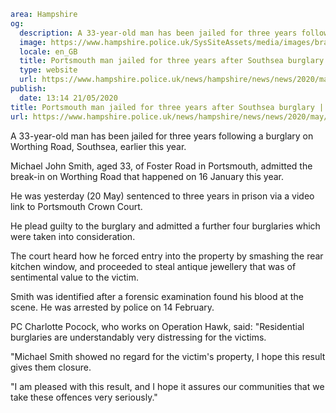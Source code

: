 ```yaml
area: Hampshire
og:
  description: A 33-year-old man has been jailed for three years following a burglary on Worthing Road, Southsea, earlier this year.
  image: https://www.hampshire.police.uk/SysSiteAssets/media/images/brand/hampshire/open-graph/hc-soh-300x600px.png?crop=(15,0,585,300)&amp;w=600&amp;h=300&amp;scale=both
  locale: en_GB
  title: Portsmouth man jailed for three years after Southsea burglary
  type: website
  url: https://www.hampshire.police.uk/news/hampshire/news/news/2020/may/man-jailed-for-burglary-in-portsmouth/
publish:
  date: 13:14 21/05/2020
title: Portsmouth man jailed for three years after Southsea burglary | Hampshire Constabulary
url: https://www.hampshire.police.uk/news/hampshire/news/news/2020/may/man-jailed-for-burglary-in-portsmouth/
```

A 33-year-old man has been jailed for three years following a burglary on Worthing Road, Southsea, earlier this year.

Michael John Smith, aged 33, of Foster Road in Portsmouth, admitted the break-in on Worthing Road that happened on 16 January this year.

He was yesterday (20 May) sentenced to three years in prison via a video link to Portsmouth Crown Court.

He plead guilty to the burglary and admitted a further four burglaries which were taken into consideration.

The court heard how he forced entry into the property by smashing the rear kitchen window, and proceeded to steal antique jewellery that was of sentimental value to the victim.

Smith was identified after a forensic examination found his blood at the scene. He was arrested by police on 14 February.

PC Charlotte Pocock, who works on Operation Hawk, said: "Residential burglaries are understandably very distressing for the victims.

"Michael Smith showed no regard for the victim's property, I hope this result gives them closure.

"I am pleased with this result, and I hope it assures our communities that we take these offences very seriously."
